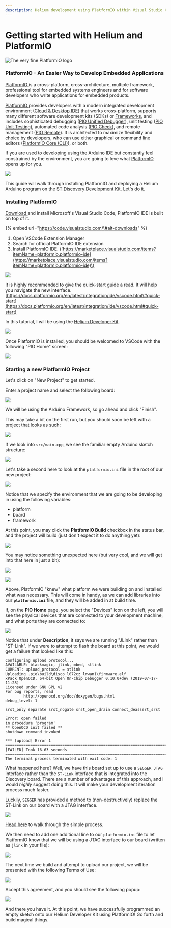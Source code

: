 ```yaml
---
description: Helium development using PlatformIO within Visual Studio Code
---
```


# Getting started with Helium and PlatformIO

![The very fine PlatformIO logo](../.gitbook/assets/image%20%2815%29.png)

### PlatformIO - An Easier Way to Develop Embedded Applications 

[PlatformIO ](https://platformio.org/)is a cross-platform, cross-architecture, multiple framework, professional tool for embedded systems engineers and for software developers who write applications for embedded products.

[PlatformIO ](https://platformio.org/)provides developers with a modern integrated development environment \([Cloud & Desktop IDE](https://docs.platformio.org/en/latest/integration/ide/index.html#ide)\) that works cross-platform, supports many different software development kits \(SDKs\) or [Frameworks](https://docs.platformio.org/en/latest/frameworks/index.html#frameworks), and includes sophisticated debugging \([PIO Unified Debugger](https://docs.platformio.org/en/latest/plus/debugging.html#piodebug)\), unit testing \([PIO Unit Testing](https://docs.platformio.org/en/latest/plus/unit-testing.html#unit-testing)\), automated code analysis \([PIO Check](https://docs.platformio.org/en/latest/plus/pio-check.html#piocheck)\), and remote management \([PIO Remote](https://docs.platformio.org/en/latest/plus/pio-remote.html#pioremote)\). It is architected to maximize flexibility and choice by developers, who can use either graphical or command line editors \([PlatformIO Core \(CLI\)](https://docs.platformio.org/en/latest/core/index.html#piocore)\), or both.

If you are used to developing using the Arduino IDE but constantly feel constrained by the environment, you are going to love what [PlatformIO ](https://platformio.org/)opens up for you.

![](../.gitbook/assets/image%20%2844%29.png)



This guide will walk through installing PlatformIO and deploying a Helium Arduino program on the [ST Discovery Development Kit](../devices/devkit.md). Let's do it. 

### Installing PlatformIO

[Download ](https://code.visualstudio.com/)and install Microsoft's Visual Studio Code, PlatformIO IDE is built on top of it.

{% embed url="https://code.visualstudio.com/\#alt-downloads" %}

1. Open VSCode Extension Manager
2. Search for official PlatformIO IDE extension
3. Install PlatformIO IDE. \([https://marketplace.visualstudio.com/items?itemName=platformio.platformio-ide](https://marketplace.visualstudio.com/items?itemName=platformio.platformio-ide)\)

![](../.gitbook/assets/image%20%2869%29.png)

It is highly recommended to give the quick-start guide a read. It will help you navigate the new interface. [https://docs.platformio.org/en/latest/integration/ide/vscode.html\#quick-start](https://docs.platformio.org/en/latest/integration/ide/vscode.html#quick-start)

In this tutorial, I will be using the [Helium Developer Kit](https://developer.helium.com/devices/devkit).

![](../.gitbook/assets/image%20%2817%29.png)

Once PlatformIO is installed, you should be welcomed to VSCode with the following "PIO Home" screen:

![](../.gitbook/assets/image%20%2879%29.png)

### Starting a new PlatformIO Project

Let's click on "New Project" to get started.

Enter a project name and select the following board:

![](../.gitbook/assets/pio001%20%281%29.png)

We will be using the Arduino Framework, so go ahead and click "Finish".

This may take a bit on the first run, but you should soon be left with a project that looks as such:

![](../.gitbook/assets/pio002.png)

If we look into `src/main.cpp`, we see the familiar empty Arduino sketch structure:

![](../.gitbook/assets/pio003.png)

Let's take a second here to look at the `platformio.ini` file in the root of our new project:

![](../.gitbook/assets/pio004.png)

Notice that we specify the environment that we are going to be developing in using the following variables:

* platform
* board
* framework

At this point, you may click the **PlatformIO Build** checkbox in the status bar, and the project will build \(just don't expect it to do anything yet\):

![](../.gitbook/assets/image%20%287%29.png)

You may notice something unexpected here \(but very cool, and we will get into that here in just a bit\):

![](../.gitbook/assets/pio005.png)

![](../.gitbook/assets/pio007.png)

Above, PlatformIO "knew" what platform we were building on and installed what was necessary. This will come in handy, as we can add libraries into our **`platformio.ini`** file, and they will be added in at build time.

If, on the **PIO Home** page, you select the "Devices" icon on the left, you will see the physical devices that are connected to your development machine, and what ports they are connected to:

![](../.gitbook/assets/image%20%2873%29.png)

 Notice that under **Description**, it says we are running "JLink" rather than "ST-Link". If we were to attempt to flash the board at this point, we would get a failure that looked like this:

```text
Configuring upload protocol...
AVAILABLE: blackmagic, jlink, mbed, stlink
CURRENT: upload_protocol = stlink
Uploading .pio\build\disco_l072cz_lrwan1\firmware.elf
xPack OpenOCD, 64-bit Open On-Chip Debugger 0.10.0+dev (2019-07-17-11:28)
Licensed under GNU GPL v2
For bug reports, read
        http://openocd.org/doc/doxygen/bugs.html
debug_level: 1

srst_only separate srst_nogate srst_open_drain connect_deassert_srst

Error: open failed
in procedure 'program'
** OpenOCD init failed **
shutdown command invoked

*** [upload] Error 1
===================================================================================== [FAILED] Took 16.63 seconds =====================================================================================
The terminal process terminated with exit code: 1

```

What happened here? Well, we have this board set up to use a `SEGGER JTAG` interface rather than the `ST-Link` interface that is integrated into the Discovery board. There are a number of advantages of this approach, and I would _highly_ suggest doing this. It will make your development iteration process much faster.

Luckily, `SEGGER` has provided a method to \(non-destructively\) replace the ST-Link on our board with a JTAG interface.

![](../.gitbook/assets/image%20%2860%29.png)

[Head here](https://www.segger.com/products/debug-probes/j-link/models/other-j-links/st-link-on-board/) to walk through the simple process. 

We then need to add one additional line to our `platformio.ini` file to let PlatformIO know that we will be using a JTAG interface to our board \(written as `jlink` in your file\):

![](../.gitbook/assets/pio006.png)

The next time we build and attempt to upload our project, we will be presented with the following Terms of Use:

![](../.gitbook/assets/image%20%2829%29.png)

Accept this agreement, and you should see the following popup:

![](../.gitbook/assets/image%20%2885%29.png)

And there you have it. At this point, we have successfully programmed an empty sketch onto our Helium Developer Kit using PlatformIO! Go forth and build magical things. 



